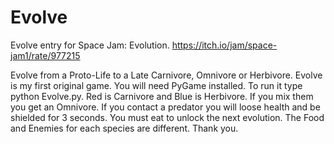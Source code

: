 # Evolve
Evolve entry for Space Jam: Evolution. https://itch.io/jam/space-jam1/rate/977215

Evolve from a Proto-Life to a Late Carnivore, Omnivore or Herbivore. Evolve is my first original game. You will need PyGame installed. To run it type python Evolve.py. Red is Carnivore and Blue is Herbivore. If you mix them you get an Omnivore. If you contact a predator you will loose health and be shielded for 3 seconds. You must eat to unlock the next evolution. The Food and Enemies for each species are different. Thank you.
